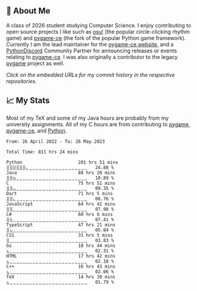 ## 👾 About Me
A class of 2026 student studying Computer Science. I enjoy contributing to open source projects I like such
as [osu!](https://github.com/ppy/osu/commits?author=novialriptide) (the popular circle-clicking rhythm
game) and [pygame-ce](https://github.com/pygame-community/pygame-ce/commits?author=novialriptide) (the fork
of the popular Python game framework). Currently I am the lead maintainer for the
[pygame-ce website](https://github.com/pygame-community/pyga.me/commits?author=novialriptide), and a
[PythonDiscord](https://discord.gg/python) Community Partner for announcing releases or events
relating to [pygame-ce](https://pyga.me). I was also originally a contributor
to the legacy [pygame](https://github.com/pygame/pygame/commits?author=novialriptide) project as well.

*Click on the embedded URLs for my commit history in the respective repositories.*

## 📈 My Stats
Most of my TeX and some of my Java hours are probably from my university assignments. All of my C hours
are from contributing to
[pygame](https://github.com/pygame/pygame/commits?author=novialriptide),
[pygame-ce](https://github.com/pygame-community/pygame-ce/commits?author=novialriptide),
and [Python](https://github.com/python/cpython/commits?author=novialriptide).
<!--START_SECTION:waka-->

```text
From: 26 April 2022 - To: 26 May 2023

Total Time: 811 hrs 24 mins

Python                     201 hrs 51 mins ⣿⣿⣿⣿⣿⣿⣄⣀⣀⣀⣀⣀⣀⣀⣀⣀⣀⣀⣀⣀⣀⣀⣀⣀⣀   24.88 %
Java                       88 hrs 20 mins  ⣿⣿⣶⣀⣀⣀⣀⣀⣀⣀⣀⣀⣀⣀⣀⣀⣀⣀⣀⣀⣀⣀⣀⣀⣀   10.89 %
C                          75 hrs 51 mins  ⣿⣿⣤⣀⣀⣀⣀⣀⣀⣀⣀⣀⣀⣀⣀⣀⣀⣀⣀⣀⣀⣀⣀⣀⣀   09.35 %
Dart                       71 hrs 5 mins   ⣿⣿⣄⣀⣀⣀⣀⣀⣀⣀⣀⣀⣀⣀⣀⣀⣀⣀⣀⣀⣀⣀⣀⣀⣀   08.76 %
JavaScript                 64 hrs 42 mins  ⣿⣿⣀⣀⣀⣀⣀⣀⣀⣀⣀⣀⣀⣀⣀⣀⣀⣀⣀⣀⣀⣀⣀⣀⣀   07.98 %
C#                         60 hrs 6 mins   ⣿⣷⣀⣀⣀⣀⣀⣀⣀⣀⣀⣀⣀⣀⣀⣀⣀⣀⣀⣀⣀⣀⣀⣀⣀   07.41 %
TypeScript                 47 hrs 21 mins  ⣿⣦⣀⣀⣀⣀⣀⣀⣀⣀⣀⣀⣀⣀⣀⣀⣀⣀⣀⣀⣀⣀⣀⣀⣀   05.84 %
CSS                        31 hrs 5 mins   ⣿⣀⣀⣀⣀⣀⣀⣀⣀⣀⣀⣀⣀⣀⣀⣀⣀⣀⣀⣀⣀⣀⣀⣀⣀   03.83 %
Go                         18 hrs 44 mins  ⣦⣀⣀⣀⣀⣀⣀⣀⣀⣀⣀⣀⣀⣀⣀⣀⣀⣀⣀⣀⣀⣀⣀⣀⣀   02.31 %
HTML                       17 hrs 42 mins  ⣦⣀⣀⣀⣀⣀⣀⣀⣀⣀⣀⣀⣀⣀⣀⣀⣀⣀⣀⣀⣀⣀⣀⣀⣀   02.18 %
C++                        16 hrs 43 mins  ⣦⣀⣀⣀⣀⣀⣀⣀⣀⣀⣀⣀⣀⣀⣀⣀⣀⣀⣀⣀⣀⣀⣀⣀⣀   02.06 %
TeX                        14 hrs 30 mins  ⣦⣀⣀⣀⣀⣀⣀⣀⣀⣀⣀⣀⣀⣀⣀⣀⣀⣀⣀⣀⣀⣀⣀⣀⣀   01.79 %
```

<!--END_SECTION:waka-->
